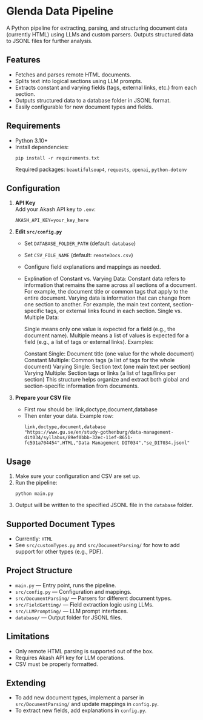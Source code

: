 

# Glenda Data Pipeline

A Python pipeline for extracting, parsing, and structuring document data (currently HTML) using LLMs and custom parsers. Outputs structured data to JSONL files for further analysis.

## Features

- Fetches and parses remote HTML documents.
- Splits text into logical sections using LLM prompts.
- Extracts constant and varying fields (tags, external links, etc.) from each section.
- Outputs structured data to a database folder in JSONL format.
- Easily configurable for new document types and fields.

## Requirements

- Python 3.10+
- Install dependencies:
  ```
  pip install -r requirements.txt
  ```
  Required packages: `beautifulsoup4`, `requests`, `openai`, `python-dotenv`

## Configuration

1. **API Key**  
    Add your Akash API key to `.env`:
    ```
    AKASH_API_KEY=your_key_here
    ```

2. **Edit `src/config.py`**  
    - Set `DATABASE_FOLDER_PATH` (default: `database`)
    - Set `CSV_FILE_NAME` (default: `remoteDocs.csv`)
    - Configure field explanations and mappings as needed.
    - Explination of Constant vs. Varying Data:
        Constant data refers to information that remains the same across all sections of a document. For example, the document title or common tags that apply to the entire document.
        Varying data is information that can change from one section to another. For example, the main text content, section-specific tags, or external links found in each section.
        Single vs. Multiple Data:

        Single means only one value is expected for a field (e.g., the document name).
        Multiple means a list of values is expected for a field (e.g., a list of tags or external links).
        Examples:

        Constant Single: Document title (one value for the whole document)
        Constant Multiple: Common tags (a list of tags for the whole document)
        Varying Single: Section text (one main text per section)
        Varying Multiple: Section tags or links (a list of tags/links per section)
        This structure helps organize and extract both global and section-specific information from documents.

3. **Prepare your CSV file**  
    - First row should be:  link,doctype,document,database
    - Then enter your data. Example row:
      ```
      link,doctype,document,database
      "https://www.gu.se/en/study-gothenburg/data-management-dit034/syllabus/89ef0bbb-32ec-11ef-8651-fc591a704454",HTML,"Data Management DIT034","se_DIT034.jsonl"
      ```

## Usage

1. Make sure your configuration and CSV are set up.
2. Run the pipeline:
    ```
    python main.py
    ```
3. Output will be written to the specified JSONL file in the `database` folder.

## Supported Document Types

- Currently: `HTML`
- See `src/customTypes.py` and `src/DocumentParsing/` for how to add support for other types (e.g., PDF).

## Project Structure

- `main.py` — Entry point, runs the pipeline.
- `src/config.py` — Configuration and mappings.
- `src/DocumentParsing/` — Parsers for different document types.
- `src/FieldGetting/` — Field extraction logic using LLMs.
- `src/LLMPrompting/` — LLM prompt interfaces.
- `database/` — Output folder for JSONL files.

## Limitations

- Only remote HTML parsing is supported out of the box.
- Requires Akash API key for LLM operations.
- CSV must be properly formatted.

## Extending

- To add new document types, implement a parser in `src/DocumentParsing/` and update mappings in `config.py`.
- To extract new fields, add explanations in `config.py`.



